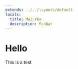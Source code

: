 ```yaml
---
extends: ../../layouts/default
locals:
  title: Mazurka
  description: Foobar
---
```


# Hello

This is a test
